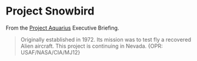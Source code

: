 # Project Snowbird

From the [Project Aquarius](aquarius.md) Executive Briefing.
> Originally established in 1972. Its mission was to test fly a recovered Alien aircraft. This project is continuing in Nevada. {OPR: USAF/NASA/CIA/MJ12}
